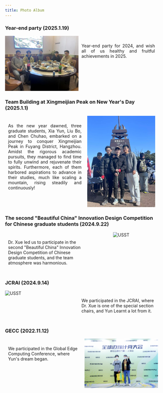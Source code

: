 ```yaml
---
title: Photo Album
---
```



###  Year-end party  (2025.1.19)
<div style="display: flex; align-items: flex-start;">
    <div style="flex: 1; text-align: left;">
        <img src="../pic/聚餐.jpg" alt="USST" style="width: auto; max-height: 300px; height: auto;">
    </div>
    <div style="flex: 1; padding: 10px;">
        <p style="text-align: justify;">Year-end party for 2024, and wish all of us healthy and fruitful achievements in 2025.</p>
    </div>
</div>


### Team Building at Xingmeijian Peak on New Year's Day (2025.1.1)
<div style="display: flex; align-items: flex-start;">
    <div style="flex: 1; padding: 10px;">
        <p style="text-align: justify;">As the new year dawned, three graduate students, Xia Yun, Liu Bo, and Chen Chuhao, embarked on a journey to conquer 
         Xingmeijian Peak in Fuyang District, Hangzhou. Amidst the rigorous academic pursuits, they managed to find time to fully unwind and 
          rejuvenate their spirits. Furthermore, each of them harbored aspirations to advance in their studies, much like scaling a mountain, 
           rising steadily and continuously!</p>
    </div>
    <div style="flex: 1; text-align: center;">
        <img src="../pic/杏梅尖.jpg" alt="USST" style="width: auto; max-height: 300px; height: auto;">
    </div>
</div>


### The second "Beautiful China" Innovation Design Competition for Chinese graduate students (2024.9.22)
<div style="display: flex; align-items: flex-start;">
    <div style="flex: 1; padding: 10px;">
        <p>Dr. Xue led us to participate in the second "Beautiful China" Innovation Design Competition of Chinese graduate students, and the team atmosphere was harmonious.</p>
    </div>
    <div style="flex: 1; text-align: center;">
        <img src="../pic/2024-2.jpg" alt="USST" style="width: 100%; max-height: 300px; height: auto;">
    </div>
</div>


### JCRAI (2024.9.14)
<div style="display: flex; align-items: flex-start;">
    <div style="flex: 1; text-align: left;">  <!-- 修改为左对齐 -->
        <img src="../pic/2024-1.jpg" alt="USST" style="width: 100%; max-height: 300px; height: auto;">
    </div>
    <div style="flex: 1; padding: 10px;">
        <p>We participated in the JCRAI, where Dr. Xue is one of the special section chairs, and Yun Learnt a lot from it.</p>
    </div>
</div>

### GECC (2022.11.12)
<div style="display: flex; align-items: flex-start;">
    <div style="flex: 1; padding: 10px;">
        <p>We participated in the Global Edge Computing Conference, where Yun's dream began.</p>
    </div>
    <div style="flex: 1; text-align: center;">
        <img src="../pic/2022-1.jpg" alt="USST" style="width: 100%; max-height: 300px; height: auto;">
    </div>
</div>


<!-- ---
title: album
---

# Image Gallery

<div style="display: flex; align-items: center;">
    <img src="../pic/2024-2.jpg" alt="Image 1 Description" style="width: 300px; margin-right: 20px;">
    <div>
        ## Image 1 Title
        This is the description for Image 1. Here you can provide more background information or related content.
    </div>
</div>

---

<div style="display: flex; flex-direction: row-reverse; align-items: center;">
    <img src="../pic/2024-1.jpg" alt="Image 2 Description" style="width: 300px; margin-left: 20px;">
    <div>
        ## Image 2 Title
        This is the description for Image 2. You can also add some interesting facts or related information here.
    </div>
</div>

---

<div style="display: flex; align-items: center;">
    <img src="../pic/2022-1.jpg" alt="Image 3 Description" style="width: 300px; margin-right: 20px;">
    <div>
        ## Image 3 Title
        This is the description for Image 3. You can add more details here, or describe the importance of this image.
    </div>
</div>

---
 -->
